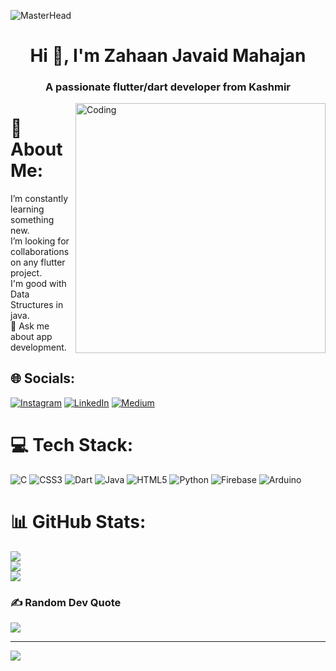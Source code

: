 ![MasterHead](https://assets-global.website-files.com/6270e8022b05abb840d27d6f/6308d1ab615e60c9047c9d06_AppDev_Flutter-tools.png)
<h1 align="center">Hi 👋, I'm Zahaan Javaid Mahajan</h1>
<h3 align="center">A passionate flutter/dart developer from Kashmir</h3>
<img align="right" alt="Coding" width="400" href="https://giphy.com/gifs/pudgypenguins-data-code-coding-2IudUHdI075HL02Pkk">


# 💫 About Me:
I’m constantly learning something new. <br>
I’m looking for collaborations on any flutter project.<br>
I'm good with Data Structures in java. <br>💬
Ask me about app development. <br>


## 🌐 Socials:
[![Instagram](https://img.shields.io/badge/Instagram-%23E4405F.svg?logo=Instagram&logoColor=white)](https://instagram.com/zahaan_mahajan) [![LinkedIn](https://img.shields.io/badge/LinkedIn-%230077B5.svg?logo=linkedin&logoColor=white)](https://www.linkedin.com/in/zahan-mahajan-6bb365210/) [![Medium](https://img.shields.io/badge/Medium-12100E?logo=medium&logoColor=white)](https://medium.com/@zahaanjavaid001) 

# 💻 Tech Stack:
![C](https://img.shields.io/badge/c-%2300599C.svg?style=plastic&logo=c&logoColor=white) ![CSS3](https://img.shields.io/badge/css3-%231572B6.svg?style=plastic&logo=css3&logoColor=white) ![Dart](https://img.shields.io/badge/dart-%230175C2.svg?style=plastic&logo=dart&logoColor=white) ![Java](https://img.shields.io/badge/java-%23ED8B00.svg?style=plastic&logo=java&logoColor=white) ![HTML5](https://img.shields.io/badge/html5-%23E34F26.svg?style=plastic&logo=html5&logoColor=white) ![Python](https://img.shields.io/badge/python-3670A0?style=plastic&logo=python&logoColor=ffdd54) ![Firebase](https://img.shields.io/badge/firebase-%23039BE5.svg?style=plastic&logo=firebase) ![Arduino](https://img.shields.io/badge/-Arduino-00979D?style=plastic&logo=Arduino&logoColor=white)
# 📊 GitHub Stats:
![](https://github-readme-stats.vercel.app/api?username=ZahaanMahajan&theme=dark&hide_border=false&include_all_commits=false&count_private=false)<br/>
![](https://github-readme-streak-stats.herokuapp.com/?user=ZahaanMahajan&theme=dark&hide_border=false)<br/>
![](https://github-readme-stats.vercel.app/api/top-langs/?username=ZahaanMahajan&theme=dark&hide_border=false&include_all_commits=false&count_private=false&layout=compact)

### ✍️ Random Dev Quote
![](https://quotes-github-readme.vercel.app/api?type=horizontal&theme=radical)

---
[![](https://visitcount.itsvg.in/api?id=ZahaanMahajan&icon=0&color=0)](https://visitcount.itsvg.in)

<!-- Proudly created with GPRM ( https://gprm.itsvg.in ) -->

